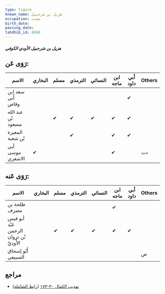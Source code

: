 ```yaml
---
type: figure
known_name: هزيل بن شرحبيل
occupation: محدث
birth_date:
passing_date:
tahdhib_id: 6566
---
```

##### هزيل بن شرحبيل الأودي الكوفي

## رَوَى عَن:
| الاسم              | البخاري | مسلم | الترمذي | النسائي | ابن ماجه | أبي داود | Others |
| ------------------ | ------- | ---- | ------- | ------- | -------- | -------- | ------ |
| سعد ابن أَبي وقاص  |         |      |         |         |          | ✔        |        |
| عبد الله بْن مسعود |         | ✔    | ✔       | ✔       | ✔        | ✔        |        |
| المغيرة بْن شعبة   |         |      | ✔       |         | ✔        | ✔        |        |
| أبي موسى الاشعري   | ✔       |      |         |         | ✔        |          | دت     |
## رَوَى عَنه:
| الاسم                                    | البخاري | مسلم | الترمذي | النسائي | ابن ماجه | أبي داود | Others |
| ---------------------------------------- | ------- | ---- | ------- | ------- | -------- | -------- | ------ |
| طلحة بن مصرف                             |         |      |         |         | ✔        |          |        |
| أبو قيس عَبْد الرحمن بْن ثروان الأَودِيّ |         | ✔    | ✔       | ✔       | ✔        | ✔        |        |
| أَبُو إسحاق السبيعي                      |         |      |         |         |          |          | ص      |
## مراجع
- [تهذيب الكمال ٣٠-١٧٣](obsidian://open?vault=Tahdhib-al-Kamal&file=Figures/٦٥٦٦-هزيل%20بن%20شرحبيل%20الأودي%20الكوفي) ([رابط الشاملة](https://shamela.ws/book/3722/16239))